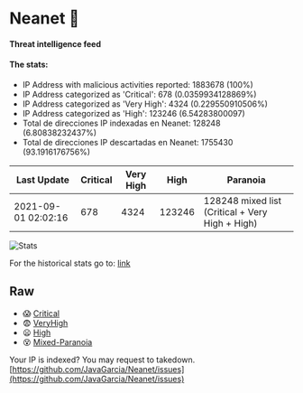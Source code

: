 # Neanet :hocho:
#### Threat intelligence feed
#### The stats:

- IP Address with malicious activities reported: 1883678 (100%)
- IP Address categorized as 'Critical':  678 (0.0359934128869%)
- IP Address categorized as 'Very High':  4324 (0.229550910506%)
- IP Address categorized as 'High':  123246 (6.54283800097)
- Total de direcciones IP indexadas en Neanet:  128248 (6.80838232437%)
- Total de direcciones IP descartadas en Neanet:  1755430 (93.1916176756%)

| Last Update | Critical | Very High | High | Paranoia |
| --- | --- | --- | --- | --- |
| 2021-09-01 02:02:16 | 678 | 4324 | 123246 | 128248 mixed list (Critical + Very High + High)|

![Stats](https://docs.google.com/spreadsheets/d/e/2PACX-1vSnaNMIXVabIpDJjufMlzH7poXnshF3mgd8Is1g9ytUEzVsP5my4Trn8f-xkoLLQ38xpL3HtmUexLo6/pubchart?oid=501124687&format=image)

For the historical stats go to: [link](/stats.csv)
## Raw
- :scream: [Critical](https://raw.githubusercontent.com/JavaGarcia/Neanet/master/blacklists/neanet_critical.txt)
- :fearful: [VeryHigh](https://raw.githubusercontent.com/JavaGarcia/Neanet/master/blacklists/neanet_veryHigh.txtt)
- :frowning: [High](https://raw.githubusercontent.com/JavaGarcia/Neanet/master/blacklists/neanet_high.txt)
- :dizzy_face: [Mixed-Paranoia](https://raw.githubusercontent.com/JavaGarcia/Neanet/master/blacklists/neanet_all.txt)


Your IP is indexed? You may request to takedown. [https://github.com/JavaGarcia/Neanet/issues](https://github.com/JavaGarcia/Neanet/issues)





































































































































































































































































































































































































































































































































































































































































































































































































































































































































































































































































































































































































































































































































































































































































































































































































































































































































































































































































































































































































































































































































































































































































































































































































































































































































































































































































































































































































































































































































































































































































































































































































































































































































































































































































































































































































































































































































































































































































































































































































































































































































































































































































































































































































































































































































































































































































































































































































































































































































































































































































































































































































































































































































































































































































































































































































































































































































































































































































































































































































































































































































































































































































































































































































































































































































































































































































































































































































































































































































































































































































































































































































































































































































































































































































































































































































































































































































































































































































































































































































































































































































































































































































































































































































































































































































































































































